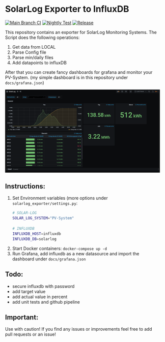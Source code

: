 # SolarLog Exporter to InfluxDB
[![Main Branch CI](https://github.com/chrishrb/solarlog-exporter/actions/workflows/pipeline.yml/badge.svg)](https://github.com/chrishrb/solarlog-exporter/actions/workflows/pipeline.yml)
[![Nightly Test](https://github.com/chrishrb/solarlog-exporter/actions/workflows/nightly.yml/badge.svg)](https://github.com/chrishrb/solarlog-exporter/actions/workflows/nightly.yml)
[![Release](https://github.com/chrishrb/solarlog-exporter/actions/workflows/release.yml/badge.svg)](https://github.com/chrishrb/solarlog-exporter/actions/workflows/release.yml)

This repository contains an exporter for SolarLog Monitoring Systems. The Script does the following operations:
1. Get data from LOCAL
2. Parse Config file
3. Parse min/daily files 
4. Add datapoints to influxDB

After that you can create fancy dashboards for grafana and monitor your PV-System. (my simple dashboard is in this repository under `docs/grafana.json`)

![grafana](docs/screenshot.png)

## Instructions:
1. Set Environment variables (more options under `solarlog_exporter/settings.py`:
    ```bash
    # SOLAR-LOG
    SOLAR_LOG_SYSTEM="PV-System"
   
    # INFLUXDB
    INFLUXDB_HOST=influxdb
    INFLUXDB_DB=solarlog
    ```
2. Start Docker containers: `docker-compose up -d`
3. Run Grafana, add influxdb as a new datasource and import the dashboard under `docs/grafana.json`

## Todo:
- secure influxdb with password
- add target value
- add actual value in percent
- add unit tests and github pipeline

## Important:
Use with caution! If you find any issues or improvements feel free to add pull requests or an issue!
